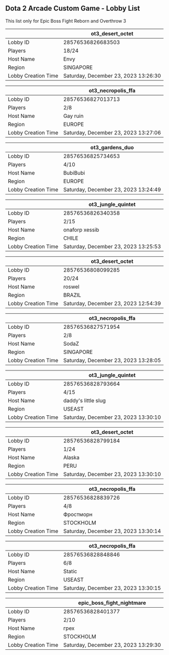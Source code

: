 ## Dota 2 Arcade Custom Game - Lobby List

This list only for Epic Boss Fight Reborn and Overthrow 3

|  | ot3_desert_octet |
| ------ | ------ |
| Lobby ID | 28576536826683503 |
| Players | 18/24 |
| Host Name | Envy |
| Region | SINGAPORE |
| Lobby Creation Time | Saturday, December 23, 2023 13:26:30 |


|  | ot3_necropolis_ffa |
| ------ | ------ |
| Lobby ID | 28576536827013713 |
| Players | 2/8 |
| Host Name | Gay ruin |
| Region | EUROPE |
| Lobby Creation Time | Saturday, December 23, 2023 13:27:06 |


|  | ot3_gardens_duo |
| ------ | ------ |
| Lobby ID | 28576536825734653 |
| Players | 4/10 |
| Host Name | BubiBubi |
| Region | EUROPE |
| Lobby Creation Time | Saturday, December 23, 2023 13:24:49 |


|  | ot3_jungle_quintet |
| ------ | ------ |
| Lobby ID | 28576536826340358 |
| Players | 2/15 |
| Host Name | onaforp xessib |
| Region | CHILE |
| Lobby Creation Time | Saturday, December 23, 2023 13:25:53 |


|  | ot3_desert_octet |
| ------ | ------ |
| Lobby ID | 28576536808099285 |
| Players | 20/24 |
| Host Name | roswel |
| Region | BRAZIL |
| Lobby Creation Time | Saturday, December 23, 2023 12:54:39 |


|  | ot3_necropolis_ffa |
| ------ | ------ |
| Lobby ID | 28576536827571954 |
| Players | 2/8 |
| Host Name | SodaZ |
| Region | SINGAPORE |
| Lobby Creation Time | Saturday, December 23, 2023 13:28:05 |


|  | ot3_jungle_quintet |
| ------ | ------ |
| Lobby ID | 28576536828793664 |
| Players | 4/15 |
| Host Name | daddy's little slug |
| Region | USEAST |
| Lobby Creation Time | Saturday, December 23, 2023 13:30:10 |


|  | ot3_desert_octet |
| ------ | ------ |
| Lobby ID | 28576536828799184 |
| Players | 1/24 |
| Host Name | Alaska |
| Region | PERU |
| Lobby Creation Time | Saturday, December 23, 2023 13:30:10 |


|  | ot3_necropolis_ffa |
| ------ | ------ |
| Lobby ID | 28576536828839726 |
| Players | 4/8 |
| Host Name | Фростморн |
| Region | STOCKHOLM |
| Lobby Creation Time | Saturday, December 23, 2023 13:30:14 |


|  | ot3_necropolis_ffa |
| ------ | ------ |
| Lobby ID | 28576536828848846 |
| Players | 6/8 |
| Host Name | Static |
| Region | USEAST |
| Lobby Creation Time | Saturday, December 23, 2023 13:30:15 |


|  | epic_boss_fight_nightmare |
| ------ | ------ |
| Lobby ID | 28576536828401377 |
| Players | 2/10 |
| Host Name | грех |
| Region | STOCKHOLM |
| Lobby Creation Time | Saturday, December 23, 2023 13:29:30 |


